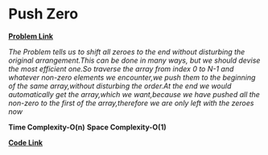 # Push Zero
[**Problem Link**](https://github.com/dscnsec/DSC-NSEC-Algorithms/blob/master/1.%20Array/push_zero/push_zero.md)

*The Problem tells us to shift all zeroes to the end without disturbing the original arrangement.This can be done in many ways,*
*but we should devise the most efficient one.So traverse the array from index 0 to N-1 and whatever non-zero elements we encounter,we push them*
*to the beginning of the same array,without disturbing the order.At the end we would automatically get the array,which we want,because*
*we have pushed all the non-zero to the first of the array,therefore we are only left with the zeroes now* 

**Time Complexity-O(n)**
**Space Complexity-O(1)**

[**Code Link**](https://github.com/dscnsec/DSC-NSEC-Algorithms/blob/master/1.%20Array/push_zero/PushZeroArnab.java)
